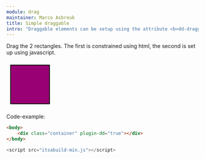```yaml
---
module: drag
maintainer: Marco Asbreuk
title: Simple draggable
intro: "Draggable elements can be setup using the attribute <b>dd-draggable=\"true\"</b>, or using javascript by using <b>node.plugin(ITSA.Plugins.nodeDD)</b>. This example uses plain HTML. Draggable items will force the window to scroll by default when coming outside the visible area.</b>"
---
```


<style type="text/css">
    .container {
        margin: 10px;
        height: 100px;
        width: 100px;
        background-color: #990073;
        border: 2px solid #000;
        display: inline-block;
        *display: inline;
        *zoom: 1;
    }
    .body-content.module p.spaced {
        margin-top: 150px;
    }
</style>

Drag the 2 rectangles. The first is constrained using html, the second is set up using javascript.

<div class="container" plugin-dd="true"></div>

<p class="spaced">Code-example:</p>

```html
<body>
    <div class="container" plugin-dd="true"></div>
</body>
```

```js
<script src="itsabuild-min.js"></script>
```

<script src="../../dist/itsabuild-min.js"></script>